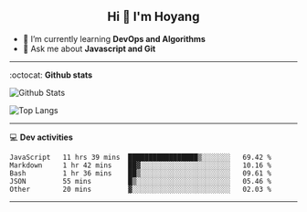 <h2 align="center">Hi 👋 I'm Hoyang</h2>

- 🌱 I’m currently learning **DevOps and Algorithms**
- 💬 Ask me about **Javascript and Git**

-------

:octocat: **Github stats**

![Github Stats](https://github-readme-stats.vercel.app/api?username=hoyangtsai&count_private=true&show_icons=true&theme=blueberry)

![Top Langs](https://github-readme-stats.vercel.app/api/top-langs/?username=hoyangtsai&theme=blueberry&layout=compact&langs_count=8)

-------

:computer: **Dev activities**
<!--START_SECTION:waka-->

```text
JavaScript   11 hrs 39 mins  █████████████████▒░░░░░░░   69.42 %
Markdown     1 hr 42 mins    ██▓░░░░░░░░░░░░░░░░░░░░░░   10.16 %
Bash         1 hr 36 mins    ██▒░░░░░░░░░░░░░░░░░░░░░░   09.61 %
JSON         55 mins         █▒░░░░░░░░░░░░░░░░░░░░░░░   05.46 %
Other        20 mins         ▓░░░░░░░░░░░░░░░░░░░░░░░░   02.03 %
```

<!--END_SECTION:waka-->

-------
